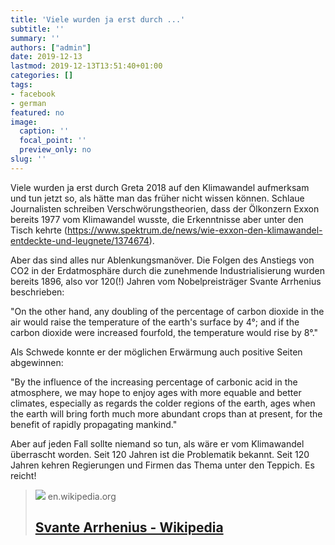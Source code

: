 ```yaml
---
title: 'Viele wurden ja erst durch ...'
subtitle: ''
summary: ''
authors: ["admin"]
date: 2019-12-13
lastmod: 2019-12-13T13:51:40+01:00
categories: []
tags:
- facebook
- german
featured: no
image:
  caption: ''
  focal_point: ''
  preview_only: no
slug: ''
---
```

Viele wurden ja erst durch Greta 2018 auf den Klimawandel aufmerksam und tun jetzt so, als hätte man das früher nicht wissen können. Schlaue Journalisten schreiben Verschwörungstheorien, dass der Ölkonzern Exxon bereits 1977 vom Klimawandel wusste, die Erkenntnisse aber unter den Tisch kehrte (https://www.spektrum.de/news/wie-exxon-den-klimawandel-entdeckte-und-leugnete/1374674). 

Aber das sind alles nur Ablenkungsmanöver. Die Folgen des Anstiegs von CO2 in der Erdatmosphäre durch die zunehmende Industrialisierung wurden bereits 1896, also vor 120(!) Jahren vom Nobelpreisträger Svante Arrhenius beschrieben:

"On the other hand, any doubling of the percentage of carbon dioxide in the air would raise the temperature of the earth's surface by 4°; and if the carbon dioxide were increased fourfold, the temperature would rise by 8°."

Als Schwede konnte er der möglichen Erwärmung auch positive Seiten abgewinnen:

"By the influence of the increasing percentage of carbonic acid in the atmosphere, we may hope to enjoy ages with more equable and better climates, especially as regards the colder regions of the earth, ages when the earth will bring forth much more abundant crops than at present, for the benefit of rapidly propagating mankind."

Aber auf jeden Fall sollte niemand so tun, als wäre er vom Klimawandel überrascht worden. Seit 120 Jahren ist die Problematik bekannt. Seit 120 Jahren kehren Regierungen und Firmen das Thema unter den Teppich. Es reicht!
> [![](https://upload.wikimedia.org/wikipedia/commons/6/6c/Arrhenius2.jpg)](https://en.wikipedia.org/wiki/Svante_Arrhenius#Greenhouse_effect)
> en.wikipedia.org
> ## [Svante Arrhenius - Wikipedia](https://en.wikipedia.org/wiki/Svante_Arrhenius#Greenhouse_effect)
>
>




